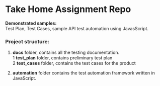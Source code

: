 # Take Home Assignment Repo

**Demonstrated samples:**  
Test Plan, Test Cases, sample API test automation using JavasScript.  

### Project structure:

1. **docs** folder, contains all the testing documentation.  
  1 **test_plan** folder, contains preliminary test plan  
  2 **test_cases** folder, contains the test cases for the product  
    
2. **automation** folder contains the test automation framework written in JavaScript. 
